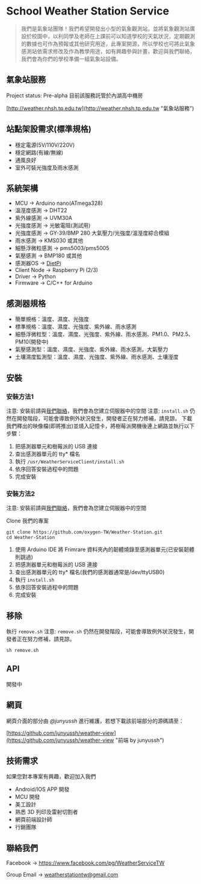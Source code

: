 # School Weather Station Service

>我們是氣象站團隊！我們希望開發出小型的氣象觀測站，並將氣象觀測站廣設於校園中，以利同學及老師在上課前可以知道學校的天氣狀況，定期觀測的數據也可作為預報或其他研究用途，此專案開源，所以學校也可將此氣象感測站依需求修改及作為教學用途，如有興趣參與計畫，歡迎與我們聯絡，我們會為你們的學校準備一組氣象站設備。 

## 氣象站服務

Project status: Pre-alpha
目前該服務託管於內湖高中機房

[http://weather.nhsh.tp.edu.tw](http://weather.nhsh.tp.edu.tw "氣象站服務")

## 站點架設需求(標準規格)

- 穩定電源(5V/110V/220V)
- 穩定網路(有線/無線)
- 通風良好
- 室外可裝光強度及雨水感測

## 系統架構

- MCU -> Arduino nano(ATmega328)
- 溫溼度感測 -> DHT22
- 紫外線感測 -> UVM30A
- 光強度感測 -> 光敏電阻(測試用)
- 光強度感測 -> GY-39/BMP 280 大氣壓力/光強度/溫溼度綜合模組
- 雨水感測 -> KMS030 或其他
- 細懸浮微粒感測 -> pms5003/pms5005
- 氣壓感測 -> BMP180 或其他
- 感測器OS -> [DietPi](http://dietpi.com/)
- Client Node -> Raspberry Pi (2/3)
- Driver -> Python
- Firmware -> C/C++ for Arduino

## 感測器規格

- 簡單規格：溫度、濕度、光強度
- 標準規格：溫度、濕度、光強度、紫外線、雨水感測
- 細懸浮微粒型：溫度、濕度、光強度、紫外線、雨水感測、PM1.0、PM2.5、PM10(開發中)
- 氣壓感測型：溫度、濕度、光強度、紫外線、雨水感測，大氣壓力
- 土壤濕度監測型：溫度、濕度、光強度、紫外線、雨水感測、土壤溼度


## 安裝

### 安裝方法1

注意: 安裝前請與[我們聯絡](#聯絡我們)，我們會為您建立伺服器中的空間
注意: `install.sh` 仍然在開發階段，可能會導致例外狀況發生，開發者正在努力修補，請見諒。
下載我們釋出的映像檔(即將推出)並燒入記憶卡，將樹莓派開機後連上網路並執行以下步驟：

1. 把感測器單元和樹莓派的 USB 連接
2. 查出感測器單元的 tty* 檔名
3. 執行 `/usr/WeatherServiceClient/install.sh`
4. 依序回答安裝過程中的問題
5. 完成安裝

### 安裝方法2

注意: 安裝前請與[我們聯絡](#聯絡我們)，我們會為您建立伺服器中的空間

Clone 我們的專案

```
git clone https://github.com/oxygen-TW/Weather-Station.git
cd Weather-Station
```

1. 使用 Arduino IDE 將 Frimrare 資料夾內的韌體燒錄至感測器單元(已安裝韌體則跳過)
4. 把感測器單元和樹莓派的 USB 連接
5. 查出感測器單元的 tty* 檔名(我們的感測器通常是/dev/ttyUSB0)
6. 執行 `install.sh`
7. 依序回答安裝過程中的問題
8. 完成安裝

## 移除

執行 `remove.sh`
注意: `remove.sh` 仍然在開發階段，可能會導致例外狀況發生，開發者正在努力修補，請見諒。
```
sh remove.sh
```

## API

開發中

## 網頁

網頁介面的部分由 *@junyussh* 進行維護，若想下載該前端部分的源碼請至：

[https://github.com/junyussh/weather-view](https://github.com/junyussh/weather-view "前端 by junyussh")

## 技術需求

如果您對本專案有興趣，歡迎加入我們

- Android/IOS APP 開發
- MCU 開發
- 美工設計
- 熟悉 3D 列印及雷射切割者
- 網頁前端設計師
- 行銷團隊

## 聯絡我們

Facebook -> https://www.facebook.com/pg/WeatherServiceTW

Group Email -> weatherstationtw@gmail.com
